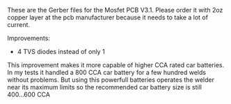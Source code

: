 These are the Gerber files for the Mosfet PCB V3.1. Please order it with 2oz copper layer at the pcb manufacturer because it needs to take a lot of current.

Improvements:
- 4 TVS diodes instead of only 1

This improvement makes it more capable of higher CCA rated car batteries. In my tests it handled a 800 CCA car battery for a few hundred welds without problems.
But using this powerfull batteries operates the welder near its maximum limits so the recommended car battery size is still 400...600 CCA
